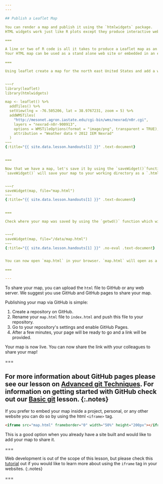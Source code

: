 ```yaml
---
---

## Publish a Leaflet Map

You can render a map and publish it using the `htmlwidgets` package.  
HTML widgets work just like R plots except they produce interactive web visualizations. 

===

A line or two of R code is all it takes to produce a Leaflet map as an HTML file.  
Your HTML map can be used as a stand alone web site or embedded in an existing website. 

===

Using leaflet create a map for the north east United States and add a weather data tile. 


~~~r
library(leaflet)
library(htmlwidgets)

map <- leaflet() %>%
  addTiles() %>%
  setView(lng = -76.505206, lat = 38.9767231, zoom = 5) %>%
  addWMSTiles(
    "http://mesonet.agron.iastate.edu/cgi-bin/wms/nexrad/n0r.cgi",
    layers = "nexrad-n0r-900913", 
    options = WMSTileOptions(format = "image/png", transparent = TRUE),
    attribution = "Weather data © 2012 IEM Nexrad"
  )
~~~
{:title="{{ site.data.lesson.handouts[1] }}" .text-document}


===

Now that we have a map, let's save it by using the `saveWidget()`function.
`saveWidget()` will save your map to your working directory as a `.html` file.


~~~r
saveWidget(map, file="map.html")
~~~
{:title="{{ site.data.lesson.handouts[1] }}" .text-document}


===

Check where your map was saved by using the `getwd()` function which will show your working directory. If you would like to save your map somewhere more specific, you can specify the whole path before `map.html`. For example, `/User/Documents/Maps/map.html`.


~~~r
saveWidget(map, file="/data/map.html")
~~~
{:title="{{ site.data.lesson.handouts[1] }}" .no-eval .text-document}


You can now open `map.html` in your browser. `map.html` will open as a full screen html file.

===

---
```


To share your map, you can upload the `html` file to GitHub or any web server. 
We suggest you use GitHub and GitHub pages to share your map. 

Publishing your map via GitHub is simple: 
1. Create a repository on GitHub.
2. Rename your `map.html` file to `index.html` and push this file to your repository. 
3. Go to your repository's settings and enable GitHub Pages. 
4. After a few minutes, your page will be ready to go and a link will be provided. 

Your map is now live. You can now share the link with your colleagues to share your map!

===

For more information about GitHub pages please see our lesson on [Advanced git Techniques](https://cyberhelp.sesync.org/advanced-git-lesson/#/slides/pages). 
For information on getting started with GitHub check out our [Basic git](https://cyberhelp.sesync.org/basic-git-lesson/) lesson.
{:.notes}
---

If you prefer to embed your map inside a project, personal, or any other website you can do so by using the html `<iframe>` tag.

```html
<iframe src="map.html" frameborder="0" width="50%" height="200px"></iframe>
```
This is a good option when you already have a site built and would like to add your map to share it.

===

Web development is out of the scope of this lesson, but please check this [tutorial](https://www.tutorialrepublic.com/html-tutorial/html-iframes.php) out if you would like to learn more about using the `iframe` tag in your websites. 
{:.notes}

===
